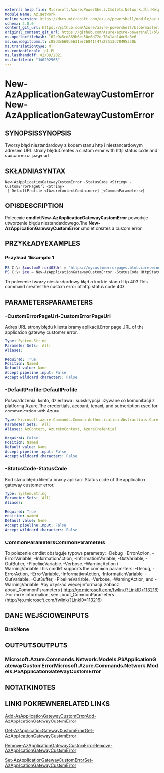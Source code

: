 ```yaml
---
external help file: Microsoft.Azure.PowerShell.Cmdlets.Network.dll-Help.xml
Module Name: Az.Network
online version: https://docs.microsoft.com/en-us/powershell/module/az.network/new-azapplicationgatewaycustomerror
schema: 2.0.0
content_git_url: https://github.com/Azure/azure-powershell/blob/master/src/Network/Network/help/New-AzApplicationGatewayCustomError.md
original_content_git_url: https://github.com/Azure/azure-powershell/blob/master/src/Network/Network/help/New-AzApplicationGatewayCustomError.md
ms.openlocfilehash: 162e9a5cd869b6ea50e6d72dc7041ab14dc9a8e6
ms.sourcegitcommit: c05d3d669b5631e526841f47b22513d78495350b
ms.translationtype: MT
ms.contentlocale: pl-PL
ms.lasthandoff: 02/09/2021
ms.locfileid: "100202965"
---
```

# <span data-ttu-id="fa316-101">New-AzApplicationGatewayCustomError</span><span class="sxs-lookup"><span data-stu-id="fa316-101">New-AzApplicationGatewayCustomError</span></span>

## <span data-ttu-id="fa316-102">SYNOPSIS</span><span class="sxs-lookup"><span data-stu-id="fa316-102">SYNOPSIS</span></span>
<span data-ttu-id="fa316-103">Tworzy błąd niestandardowy z kodem stanu http i niestandardowym adresem URL strony błędu</span><span class="sxs-lookup"><span data-stu-id="fa316-103">Creates a custom error with http status code and custom error page url</span></span> 

## <span data-ttu-id="fa316-104">SKŁADNIA</span><span class="sxs-lookup"><span data-stu-id="fa316-104">SYNTAX</span></span>

```
New-AzApplicationGatewayCustomError -StatusCode <String> -CustomErrorPageUrl <String>
 [-DefaultProfile <IAzureContextContainer>] [<CommonParameters>]
```

## <span data-ttu-id="fa316-105">OPIS</span><span class="sxs-lookup"><span data-stu-id="fa316-105">DESCRIPTION</span></span>
<span data-ttu-id="fa316-106">Polecenie **cmdlet New-AzApplicationGatewayCustomError** powoduje utworzenie błędu niestandardowego.</span><span class="sxs-lookup"><span data-stu-id="fa316-106">The **New-AzApplicationGatewayCustomError** cmdlet creates a custom error.</span></span>

## <span data-ttu-id="fa316-107">PRZYKŁADY</span><span class="sxs-lookup"><span data-stu-id="fa316-107">EXAMPLES</span></span>

### <span data-ttu-id="fa316-108">Przykład 1</span><span class="sxs-lookup"><span data-stu-id="fa316-108">Example 1</span></span>
```powershell
PS C:\> $customError403Url = "https://mycustomerrorpages.blob.core.windows.net/errorpages/403-another.htm"
PS C:\> $ce = New-AzApplicationGatewayCustomError -StatusCode HttpStatus403 -CustomErrorPageUrl $customError403Url
```

<span data-ttu-id="fa316-109">To polecenie tworzy niestandardowy błąd o kodzie stanu http 403.</span><span class="sxs-lookup"><span data-stu-id="fa316-109">This command creates the custom error of http status code 403.</span></span>

## <span data-ttu-id="fa316-110">PARAMETERS</span><span class="sxs-lookup"><span data-stu-id="fa316-110">PARAMETERS</span></span>

### <span data-ttu-id="fa316-111">-CustomErrorPageUrl</span><span class="sxs-lookup"><span data-stu-id="fa316-111">-CustomErrorPageUrl</span></span>
<span data-ttu-id="fa316-112">Adres URL strony błędu klienta bramy aplikacji.</span><span class="sxs-lookup"><span data-stu-id="fa316-112">Error page URL of the application gateway customer error.</span></span>

```yaml
Type: System.String
Parameter Sets: (All)
Aliases:

Required: True
Position: Named
Default value: None
Accept pipeline input: False
Accept wildcard characters: False
```

### <span data-ttu-id="fa316-113">-DefaultProfile</span><span class="sxs-lookup"><span data-stu-id="fa316-113">-DefaultProfile</span></span>
<span data-ttu-id="fa316-114">Poświadczenia, konto, dzierżawa i subskrypcja używane do komunikacji z platformą Azure.</span><span class="sxs-lookup"><span data-stu-id="fa316-114">The credentials, account, tenant, and subscription used for communication with Azure.</span></span>

```yaml
Type: Microsoft.Azure.Commands.Common.Authentication.Abstractions.Core.IAzureContextContainer
Parameter Sets: (All)
Aliases: AzContext, AzureRmContext, AzureCredential

Required: False
Position: Named
Default value: None
Accept pipeline input: False
Accept wildcard characters: False
```

### <span data-ttu-id="fa316-115">-StatusCode</span><span class="sxs-lookup"><span data-stu-id="fa316-115">-StatusCode</span></span>
<span data-ttu-id="fa316-116">Kod stanu błędu klienta bramy aplikacji.</span><span class="sxs-lookup"><span data-stu-id="fa316-116">Status code of the application gateway customer error.</span></span>

```yaml
Type: System.String
Parameter Sets: (All)
Aliases:

Required: True
Position: Named
Default value: None
Accept pipeline input: False
Accept wildcard characters: False
```

### <span data-ttu-id="fa316-117">CommonParameters</span><span class="sxs-lookup"><span data-stu-id="fa316-117">CommonParameters</span></span>
<span data-ttu-id="fa316-118">To polecenie cmdlet obsługuje typowe parametry: -Debug, -ErrorAction, -ErrorVariable, -InformationAction, -InformationVariable, -OutVariable, -OutBuffer, -PipelineVariable, -Verbose, -WarningAction i -WarningVariable.</span><span class="sxs-lookup"><span data-stu-id="fa316-118">This cmdlet supports the common parameters: -Debug, -ErrorAction, -ErrorVariable, -InformationAction, -InformationVariable, -OutVariable, -OutBuffer, -PipelineVariable, -Verbose, -WarningAction, and -WarningVariable.</span></span> <span data-ttu-id="fa316-119">Aby uzyskać więcej informacji, zobacz about_CommonParameters ( http://go.microsoft.com/fwlink/?LinkID=113216) .</span><span class="sxs-lookup"><span data-stu-id="fa316-119">For more information, see about_CommonParameters (http://go.microsoft.com/fwlink/?LinkID=113216).</span></span>

## <span data-ttu-id="fa316-120">DANE WEJŚCIOWE</span><span class="sxs-lookup"><span data-stu-id="fa316-120">INPUTS</span></span>

### <span data-ttu-id="fa316-121">Brak</span><span class="sxs-lookup"><span data-stu-id="fa316-121">None</span></span>

## <span data-ttu-id="fa316-122">OUTPUTS</span><span class="sxs-lookup"><span data-stu-id="fa316-122">OUTPUTS</span></span>

### <span data-ttu-id="fa316-123">Microsoft.Azure.Commands.Network.Models.PSApplicationGatewayCustomError</span><span class="sxs-lookup"><span data-stu-id="fa316-123">Microsoft.Azure.Commands.Network.Models.PSApplicationGatewayCustomError</span></span>

## <span data-ttu-id="fa316-124">NOTATKI</span><span class="sxs-lookup"><span data-stu-id="fa316-124">NOTES</span></span>

## <span data-ttu-id="fa316-125">LINKI POKREWNE</span><span class="sxs-lookup"><span data-stu-id="fa316-125">RELATED LINKS</span></span>

[<span data-ttu-id="fa316-126">Add-AzApplicationGatewayCustomError</span><span class="sxs-lookup"><span data-stu-id="fa316-126">Add-AzApplicationGatewayCustomError</span></span>](./Add-AzApplicationGatewayCustomError.md)

[<span data-ttu-id="fa316-127">Get-AzApplicationGatewayCustomError</span><span class="sxs-lookup"><span data-stu-id="fa316-127">Get-AzApplicationGatewayCustomError</span></span>](./Get-AzApplicationGatewayCustomError.md)

[<span data-ttu-id="fa316-128">Remove-AzApplicationGatewayCustomError</span><span class="sxs-lookup"><span data-stu-id="fa316-128">Remove-AzApplicationGatewayCustomError</span></span>](./Remove-AzApplicationGatewayCustomError.md)

[<span data-ttu-id="fa316-129">Set-AzApplicationGatewayCustomError</span><span class="sxs-lookup"><span data-stu-id="fa316-129">Set-AzApplicationGatewayCustomError</span></span>](./Set-AzApplicationGatewayCustomError.md)
